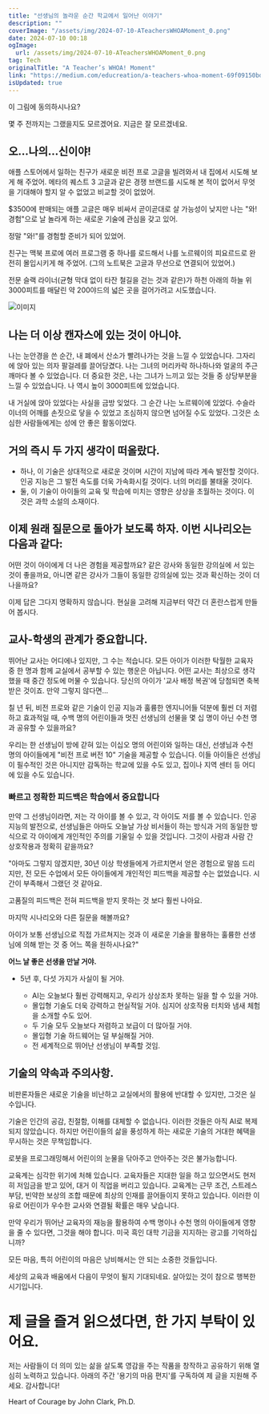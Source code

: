 ```yaml
---
title: "선생님의 놀라운 순간 학교에서 일어난 이야기"
description: ""
coverImage: "/assets/img/2024-07-10-ATeachersWHOAMoment_0.png"
date: 2024-07-10 00:18
ogImage: 
  url: /assets/img/2024-07-10-ATeachersWHOAMoment_0.png
tag: Tech
originalTitle: "A Teacher’s WHOA! Moment"
link: "https://medium.com/educreation/a-teachers-whoa-moment-69f09150bdec"
isUpdated: true
---
```






이 그림에 동의하시나요?

몇 주 전까지는 그랬을지도 모르겠어요. 지금은 잘 모르겠네요.

## 오...나의...신이야!

<div class="content-ad"></div>

애플 스토어에서 일하는 친구가 새로운 비전 프로 고글을 빌려와서 내 집에서 시도해 보게 해 주었어. 메타의 퀘스트 3 고글과 같은 경쟁 브랜드를 시도해 본 적이 없어서 무엇을 기대해야 할지 알 수 없었고 비교할 것이 없었어.

$3500에 판매되는 애플 고글은 매우 비싸서 곧이곧대로 살 가능성이 낮지만 나는 "와! 경험"으로 날 놀라게 하는 새로운 기술에 관심을 갖고 있어.

정말 "와!"를 경험할 준비가 되어 있었어.

친구는 맥북 프로에 여러 프로그램 중 하나를 로드해서 나를 노르웨이의 피요르드로 완전히 몰입시키게 해 주었어. (그의 노트북은 고글과 무선으로 연결되어 있었어.)

<div class="content-ad"></div>

전문 슬랙 라이너(균형 막대 없이 타잔 철길을 걷는 것과 같은)가 하천 아래의 하늘 위 3000피트를 매달린 약 200야드의 넓은 곳을 걸어가려고 시도했습니다.

![이미지](/assets/img/2024-07-10-ATeachersWHOAMoment_1.png)

## 나는 더 이상 캔자스에 있는 것이 아니야.

나는 눈안경을 쓴 순간, 내 폐에서 산소가 빨려나가는 것을 느낄 수 있었습니다. 그자리에 앉아 있는 의자 팔걸레를 끌어당겼다. 나는 그녀의 머리카락 하나하나와 얼굴의 주근깨마다 볼 수 있었습니다. 더 중요한 것은, 나는 그녀가 느끼고 있는 것들 중 상당부분을 느낄 수 있었습니다. 나 역시 높이 3000피트에 있었습니다.

<div class="content-ad"></div>

내 거실에 앉아 있었다는 사실을 금방 잊었다. 그 순간 나는 노르웨이에 있었다. 수슬라이너의 어깨를 손짓으로 닿을 수 있었고 조심하지 않으면 넘어질 수도 있었다. 그것은 소심한 사람들에게는 성에 안 좋은 활동이었다.

## 거의 즉시 두 가지 생각이 떠올랐다.

- 하나, 이 기술은 상대적으로 새로운 것이며 시간이 지남에 따라 계속 발전할 것이다. 인공 지능은 그 발전 속도를 더욱 가속화시킬 것이다. 너의 머리를 불태울 것이다.
- 둘, 이 기술이 아이들의 교육 및 학습에 미치는 영향은 상상을 초월하는 것이다. 이것은 과학 소설의 소재이다.

## 이제 원래 질문으로 돌아가 보도록 하자. 이번 시나리오는 다음과 같다:

<div class="content-ad"></div>

어떤 것이 아이에게 더 나은 경험을 제공할까요? 같은 강사와 동일한 강의실에 서 있는 것이 좋을까요, 아니면 같은 강사가 그들이 동일한 강의실에 있는 것과 확신하는 것이 더 나을까요?

이제 답은 그다지 명확하지 않습니다. 현실을 고려해 지금부터 약간 더 혼란스럽게 만들어 봅시다.

## 교사-학생의 관계가 중요합니다.

뛰어난 교사는 어디에나 있지만, 그 수는 적습니다. 모든 아이가 이러한 탁월한 교육자 중 한 명과 함께 교실에서 공부할 수 있는 행운은 아닙니다. 어떤 교사는 최상으로 생각했을 때 중간 정도에 머물 수 있습니다. 당신의 아이가 '교사 배정 복권'에 당첨되면 축복받은 것이죠. 만약 그렇지 않다면...

<div class="content-ad"></div>

칠 년 뒤, 비전 프로와 같은 기술이 인공 지능과 훌륭한 엔지니어들 덕분에 훨씬 더 저렴하고 효과적일 때, 수백 명의 어린이들과 멋진 선생님의 선물을 몇 십 명이 아닌 수천 명과 공유할 수 있을까요?

우리는 한 선생님이 방에 갇혀 있는 이십오 명의 어린이와 일하는 대신, 선생님과 수천 명의 아이들에게 "비전 프로 버전 10" 기술을 제공할 수 있습니다. 이들 아이들은 선생님이 필수적인 것은 아니지만 감독하는 학교에 있을 수도 있고, 집이나 지역 센터 등 어디에 있을 수도 있습니다.

### 빠르고 정확한 피드백은 학습에서 중요합니다

만약 그 선생님이라면, 저는 각 아이를 볼 수 있고, 각 아이도 저를 볼 수 있습니다. 인공 지능의 발전으로, 선생님들은 아마도 오늘날 가상 비서들이 하는 방식과 거의 동일한 방식으로 각 아이에게 개인적인 주의를 기울일 수 있을 것입니다. 그것이 사람과 사람 간 상호작용과 정확히 같을까요?

<div class="content-ad"></div>

"아마도 그렇지 않겠지만, 30년 이상 학생들에게 가르치면서 얻은 경험으로 말씀 드리지만, 전 모든 수업에서 모든 아이들에게 개인적인 피드백을 제공할 수는 없었습니다. 시간이 부족해서 그랬던 것 같아요.

고품질의 피드백은 전혀 피드백을 받지 못하는 것 보다 훨씬 나아요.

마지막 시나리오와 다른 질문을 해볼까요?

아이가 보통 선생님으로 직접 가르쳐지는 것과 이 새로운 기술을 활용하는 훌륭한 선생님에 의해 받는 것 중 어느 쪽을 원하시나요?"

<div class="content-ad"></div>

**어느 날 좋은 선생을 만날 거야.**

- 5년 후, 다섯 가지가 사실이 될 거야.
  
  - AI는 오늘보다 훨씬 강력해지고, 우리가 상상조차 못하는 일을 할 수 있을 거야.
  - 몰입형 기술도 더욱 강력하고 현실적일 거야. 심지어 상호작용 터치와 냄새 체험을 소개할 수도 있어.
  - 두 기술 모두 오늘보다 저렴하고 보급이 더 많아질 거야.
  - 몰입형 기술 하드웨어는 덜 부실해질 거야.
  - 전 세계적으로 뛰어난 선생님이 부족할 것임.

## 기술의 약속과 주의사항.

<div class="content-ad"></div>

비판론자들은 새로운 기술을 비난하고 교실에서의 활용에 반대할 수 있지만, 그것은 실수입니다.

기술은 인간의 공감, 친절함, 이해를 대체할 수 없습니다. 이러한 것들은 아직 AI로 복제되지 않았습니다. 하지만 어린이들의 삶을 풍성하게 하는 새로운 기술의 거대한 혜택을 무시하는 것은 무책임합니다.

로봇을 프로그래밍해서 어린이의 눈물을 닦아주고 안아주는 것은 불가능합니다.

교육계는 심각한 위기에 처해 있습니다. 교육자들은 지대한 일을 하고 있으면서도 현저히 저임금을 받고 있어, 대거 이 직업을 버리고 있습니다. 교육계는 근무 조건, 스트레스 부담, 빈약한 보상의 조합 때문에 최상의 인재를 끌어들이지 못하고 있습니다. 이러한 이유로 어린이가 우수한 교사와 연결될 확률은 매우 낮습니다.

<div class="content-ad"></div>

만약 우리가 뛰어난 교육자의 재능을 활용하여 수백 명이나 수천 명의 아이들에게 영향을 줄 수 있다면, 그것을 해야 합니다. 미국 흑인 대학 기금을 지지하는 광고를 기억하십니까?

모든 마음, 특히 어린이의 마음은 낭비해서는 안 되는 소중한 것들입니다.

세상의 교육과 배움에서 다음이 무엇이 될지 기대되네요. 살아있는 것이 참으로 행복한 시기입니다.

# 제 글을 즐겨 읽으셨다면, 한 가지 부탁이 있어요.

<div class="content-ad"></div>

저는 사람들이 더 의미 있는 삶을 살도록 영감을 주는 작품을 창작하고 공유하기 위해 열심히 노력하고 있습니다. 아래의 주간 '용기의 마음 편지'를 구독하여 제 글을 지원해 주세요. 감사합니다!

Heart of Courage by John Clark, Ph.D.